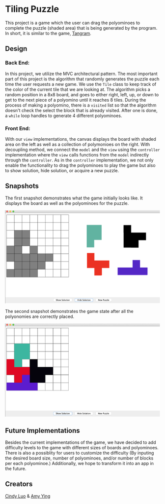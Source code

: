 # Tiling Puzzle
This project is a game which the user can drag the polyominoes to complete the puzzle (shaded area) that is being generated by the program. In short, it is similar to the game, [Tangram](https://www.mathplayground.com/mobile/tangram_fullscreen.htm). 

## Design
### Back End:
In this project, we utilize the MVC architectural pattern. The most important part of this project is the algorithm that randomly generates the puzzle each time the user requests a new game. We use the `Tile` class to keep track of the color of the current tile that we are looking at. The algorithm picks a random position in a 8x8 board, and goes to either right, left, up, or down to get to the next piece of a polyomino until it reaches 8 tiles. During the process of making a polyomino, there is a `visited` list so that the algorithm doesn't check the select the block that is already visited. After one is done, a `while` loop handles to generate 4 different polyominoes. 

### Front End:
With our `view` implementations, the canvas displays the board with shaded area on the left as well as a collection of polymonioes on the right. With decoupling method, we connect the `model` and the `view` using the `controller` implementation where the `view` calls functions from the `model` indirectly through the `controller`. As in the `controller` implementation, we not only enable the functionality to drag the polyominoes to play the game but also to show solution, hide solution, or acquire a new puzzle. 

## Snapshots
The first snapshot demonstrates what the game initially looks like. It displays the board as well as the polyominoes for the puzzle.

![Game Start](initial.png)

The second snapshot demonstrates the game state after all the polyonomies are correctly placed.

![Gameover](result.png)

## Future Implementations
Besides the current implementations of the game, we have decided to add difficulty levels to the game with different sizes of boards and polyominoes. There is also a possiblity for users to customize the difficulty (By inputing the desired board size, number of polyominoes, and/or number of blocks per each polyominoe.) Additionally, we hope to transform it into an app in the future.

## Creators
[Cindy Luo](https://github.com/cindy1u0) & [Amy Ying](https://github.com/amywhying)
